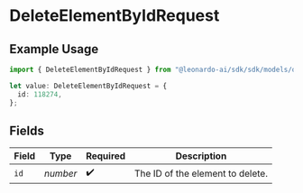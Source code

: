 # DeleteElementByIdRequest

## Example Usage

```typescript
import { DeleteElementByIdRequest } from "@leonardo-ai/sdk/sdk/models/operations";

let value: DeleteElementByIdRequest = {
  id: 118274,
};
```

## Fields

| Field                            | Type                             | Required                         | Description                      |
| -------------------------------- | -------------------------------- | -------------------------------- | -------------------------------- |
| `id`                             | *number*                         | :heavy_check_mark:               | The ID of the element to delete. |